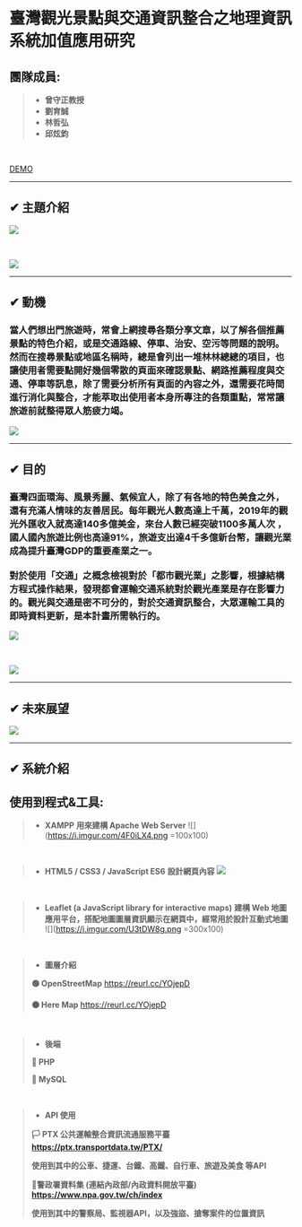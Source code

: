# 臺灣觀光景點與交通資訊整合之地理資訊系統加值應用研究
## 團隊成員:
> * **曾守正教授**
> * **劉育誠**
> * **林哲弘**
> * **邱炫鈞**

<br>


[DEMO](https://163.18.42.31/Code/109_Project_New)


---

## ✔ 主題介紹
![](https://i.imgur.com/lRSSNfV.png)

<br>

![](https://i.imgur.com/Ina4mS8.png)



---

## ✔ 動機

### 當人們想出門旅遊時，常會上網搜尋各類分享文章，以了解各個推薦景點的特色介紹，或是交通路線、停車、治安、空污等問題的說明。然而在搜尋景點或地區名稱時，總是會列出一堆林林總總的項目，也讓使用者需要點開好幾個零散的頁面來確認景點、網路推薦程度與交通、停車等訊息，除了需要分析所有頁面的內容之外，還需要花時間進行消化與整合，才能萃取出使用者本身所專注的各類重點，常常讓旅遊前就整得眾人筋疲力竭。

![](https://i.imgur.com/k7Czlw1.png)


---

## ✔ 目的

### 臺灣四面環海、風景秀麗、氣候宜人，除了有各地的特色美食之外，還有充滿人情味的友善居民。每年觀光人數高達上千萬，2019年的觀光外匯收入就高達140多億美金，來台人數已經突破1100多萬人次 ，國人國內旅遊比例也高達91%，旅遊支出達4千多億新台幣，讓觀光業成為提升臺灣GDP的重要產業之一。<br><br>對於使用「交通」之概念檢視對於「都市觀光業」之影響，根據結構方程式操作結果，發現都會運輸交通系統對於觀光產業是存在影響力的。觀光與交通是密不可分的，對於交通資訊整合，大眾運輸工具的即時資料更新，是本計畫所需執行的。

![](https://i.imgur.com/4NDnLr0.png)

<br>

![](https://i.imgur.com/zce5Fah.png)

---

## ✔ 未來展望

![](https://i.imgur.com/OsG1CWg.png)

---

## ✔ 系統介紹
## 使用到程式&工具:
> * **XAMPP**
> **用來建構 Apache Web Server**
![](https://i.imgur.com/4F0iLX4.png =100x100)

<br>

> * **HTML5 / CSS3 / JavaScript ES6**
> **設計網頁內容**
![](https://i.imgur.com/BGtUSO8.png)


<br>

> * **Leaflet (a JavaScript library for interactive maps)**
> **建構 Web 地圖應用平台，搭配地圖圖層資訊顯示在網頁中，經常用於設計互動式地圖**
![](https://i.imgur.com/U3tDW8g.png =300x100)

<br>

> * **圖層介紹**
> 
> **🟢 OpenStreetMap**
> https://reurl.cc/YOjepD
>
> **🟠 Here Map**
> https://reurl.cc/YOjepD


<br>

> * **後端**
> 
> **🧡 PHP**
> 
> **💛 MySQL**

<br>

> * **API 使用**
>
> **🏳 PTX 公共運輸整合資訊流通服務平臺**
> **https://ptx.transportdata.tw/PTX/**
> 
> **使用到其中的公車、捷運、台鐵、高鐵、自行車、旅遊及美食 等API**
>
> **🏴警政署資料集 (連結內政部/內政資料開放平臺)**
> **https://www.npa.gov.tw/ch/index**
> 
> **使用到其中的警察局、監視器API，以及強盜、搶奪案件的位置資訊**

<br>



```

```
